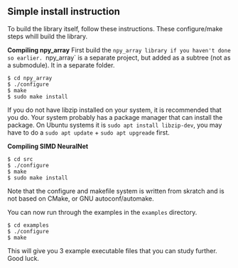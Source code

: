## Simple install instruction

To build the library itself, follow these instructions.
These configure/make steps whill build the library. 

**Compiling npy_array**
First build the `npy_array library if you haven't done so earlier. `npy_array` is a separate project, but added as a
subtree (not as a submodule). It in a separate folder. 

    $ cd npy_array
    $ ./configure
    $ make
    $ sudo make install

If you do not have libzip installed on your system, it is recommended that you do. Your system probably has a package
manager that can install the package. On Ubuntu systems it is `sudo apt install libzip-dev`, you may have to
do a `sudo apt update` + `sudo apt upgreade` first.

**Compiling SIMD NeuralNet**


    $ cd src
    $ ./configure
    $ make
    $ sudo make install

Note that the configure and makefile system is written from skratch and is not based on CMake, or GNU autoconf/automake.

You can now run through the examples in the `examples` directory.

    $ cd examples
    $ ./configure
    $ make

This will give you 3 example executable files that you can study further. Good luck.

